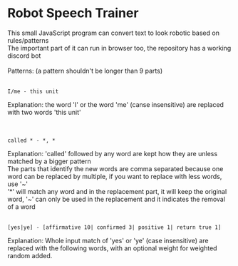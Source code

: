# Robot Speech Trainer

This small JavaScript program can convert text to look robotic based on rules/patterns<br>
The important part of it can run in browser too, the repository has a working discord bot<br>
<br>
Patterns: (a pattern shouldn't be longer than 9 parts)<br>
<br>
```
I/me - this unit
```
Explanation: the word 'I' or the word 'me' (canse insensitive) are replaced with two words 'this unit'<br>
<br>
<br>
```
called * - *, *
```
Explanation: 'called' followed by any word are kept how they are unless matched by a bigger pattern<br>
The parts that identify the new words are comma separated because one word can be replaced by multiple, if you want to replace with less words, use '~'<br>
'*' will match any word and in the replacement part, it will keep the original word, '~' can only be used in the replacement and it indicates the removal of a word<br>
<br>
```
[yes|ye] - [affirmative 10| confirmed 3| positive 1| return true 1]
```
Explanation: Whole input match of 'yes' or 'ye' (case insensitive) are replaced with the following words, with an optional weight for weighted random added.

